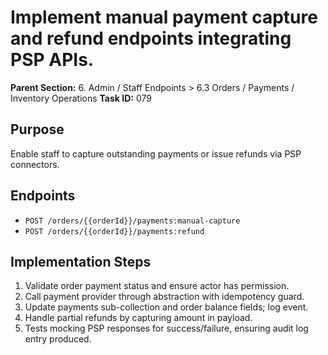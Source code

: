 # Implement manual payment capture and refund endpoints integrating PSP APIs.

**Parent Section:** 6. Admin / Staff Endpoints > 6.3 Orders / Payments / Inventory Operations
**Task ID:** 079

## Purpose
Enable staff to capture outstanding payments or issue refunds via PSP connectors.

## Endpoints
- `POST /orders/{{orderId}}/payments:manual-capture`
- `POST /orders/{{orderId}}/payments:refund`

## Implementation Steps
1. Validate order payment status and ensure actor has permission.
2. Call payment provider through abstraction with idempotency guard.
3. Update payments sub-collection and order balance fields; log event.
4. Handle partial refunds by capturing amount in payload.
5. Tests mocking PSP responses for success/failure, ensuring audit log entry produced.
